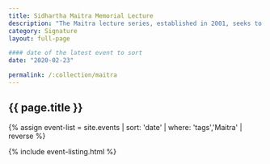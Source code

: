 ```yaml
---
title: Sidhartha Maitra Memorial Lecture
description: "The Maitra lecture series, established in 2001, seeks to enrich the intellectual life of UC Santa Cruz and the Santa Cruz community."
category: Signature
layout: full-page

#### date of the latest event to sort
date: "2020-02-23"

permalink: /:collection/maitra
---
```

<section id="main-content">
<div class="grid-container large">
<section class="heading">
<h2 class="underline">{{ page.title }}</h2>
</section>

<div class="events-card-list fade-out-siblings">
{% assign event-list = site.events | sort: 'date' | where: 'tags','Maitra' | reverse %}

{% include event-listing.html %}
